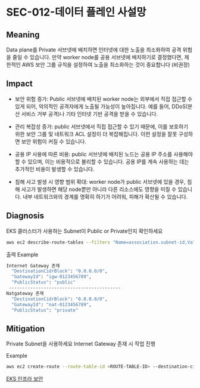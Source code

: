 # SEC-012-데이터 플레인 사설망

## Meaning
Data plane를 Private 서브넷에 배치하면 인터넷에 대한 노출을 최소화하여 공격 위험을 줄일 수 있습니다. 만약 worker node를 공용 서브넷에 배치하기로 결정했다면, 제한적인 AWS 보안 그룹 규칙을 설정하여 노출을 최소화하는 것이 중요합니다 (비권장)

## Impact
- 보안 위험 증가: Public 서브넷에 배치된 worker node는 외부에서 직접 접근할 수 있게 되어, 악의적인 공격자에게 노출될 가능성이 높아집니다. 예를 들어, DDoS(분산 서비스 거부 공격)나 기타 인터넷 기반 공격을 받을 수 있습니다.

- 관리 복잡성 증가: public 서브넷에서 직접 접근할 수 있기 때문에, 이를 보호하기 위한 보안 그룹 및 네트워크 ACL 설정이 더 복잡해집니다. 이런 설정을 잘못 구성하면 보안 위험이 커질 수 있습니다.

- 공용 IP 사용에 따른 비용: public 서브넷에 배치된 노드는 공용 IP 주소를 사용해야 할 수 있으며, 이는 비용적으로 불리할 수 있습니다. 공용 IP를 계속 사용하는 데는 추가적인 비용이 발생할 수 있습니다.

- 침해 사고 발생 시 영향 범위 확대: worker node가 public 서브넷에 있을 경우, 침해 사고가 발생하면 해당 node뿐만 아니라 다른 리소스에도 영향을 미칠 수 있습니다. 내부 네트워크와의 경계를 명확히 하기가 어려워, 피해가 확산될 수 있습니다.

## Diagnosis
EKS 클러스터가 사용하는 Subnet이 Public or Private인지 확인하세요

``` bash
aws ec2 describe-route-tables --filters "Name=association.subnet-id,Values=$(aws eks describe-cluster --name eks-checklist --query 'cluster.resourcesVpcConfig.subnetIds' --output text | tr '\t' ',')" | jq -r '.RouteTables[] | {RouteTableId, Routes: .Routes[] | select(.DestinationCidrBlock == "0.0.0.0/0") } | {RouteTableId, DestinationCidrBlock: .Routes.DestinationCidrBlock, GatewayId: (if .Routes.GatewayId then .Routes.GatewayId else .Routes.NatGatewayId end), PublicStatus: (if .Routes.GatewayId and (.Routes.GatewayId | test("^igw-")) then "public" elif .Routes.NatGatewayId then "private" else "private" end)}'
```

출력 Example
```bash
Internet Gateway 존재
  "DestinationCidrBlock": "0.0.0.0/0",
  "GatewayId": "igw-0123456789",
  "PublicStatus": "public"
 ------------------------------------------ 
Natgateway 존재
  "DestinationCidrBlock": "0.0.0.0/0",
  "GatewayId": "nat-0123456789",
  "PublicStatus": "private"
```


## Mitigation
Private Subnet을 사용하세요
Internet Gateway 존재 시 작업 진행

Example
```bash
aws ec2 create-route --route-table-id <ROUTE-TABLE-ID> --destination-cidr-block 0.0.0.0/0 --nat-gateway-id <NAT-GATEWAY-ID>
```

[EKS 인프라 보안](https://docs.aws.amazon.com/eks/latest/best-practices/protecting-the-infrastructure.html)